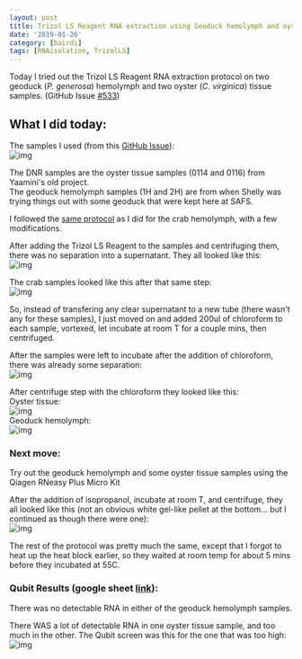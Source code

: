 ```yaml
---
layout: post
title: Trizol LS Reagent RNA extraction using Geoduck hemolymph and oyster tissue
date: '2019-01-26'
category: [bairdi]
tags: [RNAisolation, TrizolLS]
---
```

Today I tried out the Trizol LS Reagent RNA extraction protocol on two geoduck (_P. generosa_) hemolymph and two oyster (_C. virginica_) tissue samples. (GitHub Issue [#533](https://github.com/RobertsLab/resources/issues/553))

## What I did today:
The samples I used (from this [GitHub Issue](https://github.com/RobertsLab/resources/issues/554)):    
![img](../notebook-images/012619-trizol-other-organisms/samples-from-today.jpg)

The DNR samples are the oyster tissue samples (0114 and 0116) from Yaamini's old project.    
The geoduck hemolymph samples (1H and 2H) are from when Shelly was trying things out with some geoduck that were kept here at SAFS.

I followed the [same protocol](https://grace-ac.github.io/Centrifuge-error-3-fail-extraction/) as I did for the crab hemolymph, with a few modifications. 

After adding the Trizol LS Reagent to the samples and centrifuging them, there was no separation into a supernatant. They all looked like this:          
![img](../notebook-images/012619-trizol-other-organisms/cent-after-add-trizol-geoduck.jpg)   

The crab samples looked like this after that same step:      
![img](../notebook-images/011719-trizol-ls-extraction-images/step3-after-c.JPG)    

So, instead of transfering any clear supernatant to a new tube (there wasn't any for these samples), I just moved on and added 200ul of chloroform to each sample, vortexed, let incubate at room T for a couple mins, then centrifuged. 

After the samples were left to incubate after the addition of chloroform, there was already some separation:   
![img](../notebook-images/012619-trizol-other-organisms/chloro-incubate.jpg)

After centrifuge step with the chloroform they looked like this:   
Oyster tissue:    
![img](../notebook-images/012619-trizol-other-organisms/oyster-cent-after-chloro.jpg)    
Geoduck hemolymph:     
![img](../notebook-images/012619-trizol-other-organisms/cent-after-add-chloro.jpg)

### Next move:   
Try out the geoduck hemolymph and some oyster tissue samples using the Qiagen RNeasy Plus Micro Kit

After the addition of isopropanol, incubate at room T, and centrifuge, they all looked like this (not an obvious white gel-like pellet at the bottom... but I continued as though there were one):    
![img](../notebook-images/012619-trizol-other-organisms/after-add-iso-cent.jpg)

The rest of the protocol was pretty much the same, except that I forgot to heat up the heat block earlier, so they waited at room temp for about 5 mins before they incubated at 55C. 

### Qubit Results (google sheet [link](https://docs.google.com/spreadsheets/d/1qmAQoS5FmPo1h0d2qMuJaUDUAICYJdzT2NC2aJRtQNA/edit#gid=0)):    
There was no detectable RNA in either of the geoduck hemolymph samples.    

There WAS a lot of detectable RNA in one oyster tissue sample, and too much in the other. The Qubit screen was this for the one that was too high:    
![img](../notebook-images/012619-trizol-other-organisms/qubit-too-high.jpg)
